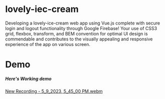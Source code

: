 # lovely-iec-cream


Developing a lovely-ice-cream web app using Vue.js complete with secure login and logout functionality through Google Firebase! Your use of CSS3 grid, flexbox, transform, and BEM convention for optimal UI design is commendable and contributes to the visually appealing and responsive experience of the app on various screen.

# Demo

##### Here's Working demo


[New Recording - 5_9_2023, 5_45_00 PM.webm](https://github.com/mdsiamsheikh/lovely-iec-cream/assets/97788837/1a2378b9-8c97-43bd-b176-a94fa6f72ece)
